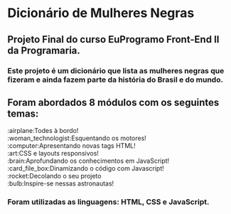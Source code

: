 <h1>Dicionário de Mulheres Negras</h1>
<h2>Projeto Final do curso EuProgramo Front-End II da Programaria.</h2>
<h3>Este projeto é um dicionário que lista as mulheres negras que fizeram e ainda fazem parte da história do Brasil e do mundo.</h3>

<h2>Foram abordados 8 módulos com os seguintes temas: </h2>
:airplane:Todes à bordo!</br>
:woman_technologist:Esquentando os motores!</br>
:computer:Apresentando novas tags HTML!</br>
:art:CSS e layouts responsivos!</br>
:brain:Aprofundando os conhecimentos em JavaScript!</br>
:card_file_box:Dinamizando o código com Javascript!</br>
:rocket:Decolando o seu projeto</br>
:bulb:Inspire-se nessas astronautas!</br>

<h3>Foram utilizadas as linguagens: HTML, CSS e JavaScript.</h3>
